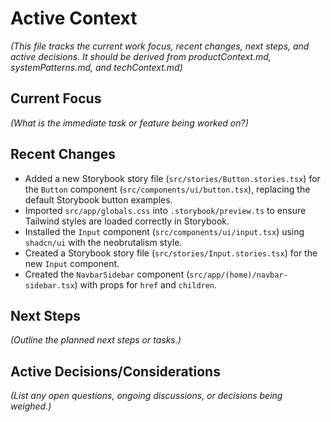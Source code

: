 # Active Context

_(This file tracks the current work focus, recent changes, next steps, and
active decisions. It should be derived from productContext.md,
systemPatterns.md, and techContext.md)_

## Current Focus

_(What is the immediate task or feature being worked on?)_

## Recent Changes

- Added a new Storybook story file (`src/stories/Button.stories.tsx`) for the
  `Button` component (`src/components/ui/button.tsx`), replacing the default
  Storybook button examples.
- Imported `src/app/globals.css` into `.storybook/preview.ts` to ensure Tailwind
  styles are loaded correctly in Storybook.
- Installed the `Input` component (`src/components/ui/input.tsx`) using
  `shadcn/ui` with the neobrutalism style.
- Created a Storybook story file (`src/stories/Input.stories.tsx`) for the new
  `Input` component.
- Created the `NavbarSidebar` component (`src/app/(home)/navbar-sidebar.tsx`) with props for `href` and `children`.

## Next Steps

_(Outline the planned next steps or tasks.)_

## Active Decisions/Considerations

_(List any open questions, ongoing discussions, or decisions being weighed.)_

